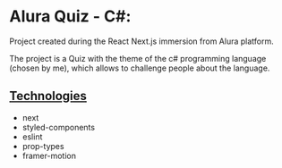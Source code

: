 # Alura Quiz - C#:
<p>Project created during the React Next.js immersion from Alura platform.</p>
<p>The project is a Quiz with the theme of the c# programming language (chosen by me), which allows to challenge people about the language.</p>

## <ins>Technologies</ins>
- next
- styled-components
- eslint
- prop-types
- framer-motion
